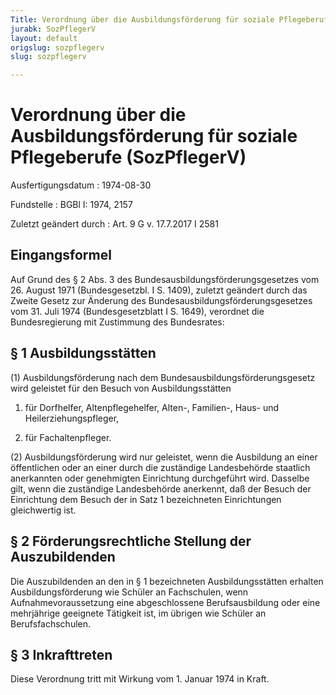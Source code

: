 ```yaml
---
Title: Verordnung über die Ausbildungsförderung für soziale Pflegeberufe
jurabk: SozPflegerV
layout: default
origslug: sozpflegerv
slug: sozpflegerv

---
```


# Verordnung über die Ausbildungsförderung für soziale Pflegeberufe (SozPflegerV)

Ausfertigungsdatum
:   1974-08-30

Fundstelle
:   BGBl I: 1974, 2157

Zuletzt geändert durch
:   Art. 9 G v. 17.7.2017 I 2581


## Eingangsformel

Auf Grund des § 2 Abs. 3 des Bundesausbildungsförderungsgesetzes vom
26\. August 1971 (Bundesgesetzbl. I S. 1409), zuletzt geändert durch
das Zweite Gesetz zur Änderung des Bundesausbildungsförderungsgesetzes
vom 31. Juli 1974 (Bundesgesetzblatt I S. 1649), verordnet die
Bundesregierung mit Zustimmung des Bundesrates:


## § 1 Ausbildungsstätten

(1) Ausbildungsförderung nach dem Bundesausbildungsförderungsgesetz
wird geleistet für den Besuch von Ausbildungsstätten

1.  für Dorfhelfer, Altenpflegehelfer, Alten-, Familien-, Haus- und
    Heilerziehungspfleger,


2.  für Fachaltenpfleger.




(2) Ausbildungsförderung wird nur geleistet, wenn die Ausbildung an
einer öffentlichen oder an einer durch die zuständige Landesbehörde
staatlich anerkannten oder genehmigten Einrichtung durchgeführt wird.
Dasselbe gilt, wenn die zuständige Landesbehörde anerkennt, daß der
Besuch der Einrichtung dem Besuch der in Satz 1 bezeichneten
Einrichtungen gleichwertig ist.


## § 2 Förderungsrechtliche Stellung der Auszubildenden

Die Auszubildenden an den in § 1 bezeichneten Ausbildungsstätten
erhalten Ausbildungsförderung wie Schüler an Fachschulen, wenn
Aufnahmevoraussetzung eine abgeschlossene Berufsausbildung oder eine
mehrjährige geeignete Tätigkeit ist, im übrigen wie Schüler an
Berufsfachschulen.


## § 3 Inkrafttreten

Diese Verordnung tritt mit Wirkung vom 1. Januar 1974 in Kraft.

